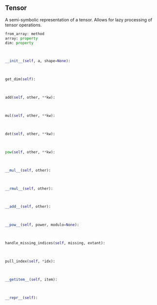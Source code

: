 ## <a id=McUtils.Zachary.LazyTensors.Tensor>Tensor</a>
A semi-symbolic representation of a tensor. Allows for lazy processing of tensor operations.

```python
from_array: method
array: property
dim: property
```
<a id=McUtils.Zachary.LazyTensors.Tensor.__init__>&nbsp;</a>
```python
__init__(self, a, shape=None): 
```

<a id=McUtils.Zachary.LazyTensors.Tensor.get_dim>&nbsp;</a>
```python
get_dim(self): 
```

<a id=McUtils.Zachary.LazyTensors.Tensor.add>&nbsp;</a>
```python
add(self, other, **kw): 
```

<a id=McUtils.Zachary.LazyTensors.Tensor.mul>&nbsp;</a>
```python
mul(self, other, **kw): 
```

<a id=McUtils.Zachary.LazyTensors.Tensor.dot>&nbsp;</a>
```python
dot(self, other, **kw): 
```

<a id=McUtils.Zachary.LazyTensors.Tensor.pow>&nbsp;</a>
```python
pow(self, other, **kw): 
```

<a id=McUtils.Zachary.LazyTensors.Tensor.__mul__>&nbsp;</a>
```python
__mul__(self, other): 
```

<a id=McUtils.Zachary.LazyTensors.Tensor.__rmul__>&nbsp;</a>
```python
__rmul__(self, other): 
```

<a id=McUtils.Zachary.LazyTensors.Tensor.__add__>&nbsp;</a>
```python
__add__(self, other): 
```

<a id=McUtils.Zachary.LazyTensors.Tensor.__pow__>&nbsp;</a>
```python
__pow__(self, power, modulo=None): 
```

<a id=McUtils.Zachary.LazyTensors.Tensor.handle_missing_indices>&nbsp;</a>
```python
handle_missing_indices(self, missing, extant): 
```

<a id=McUtils.Zachary.LazyTensors.Tensor.pull_index>&nbsp;</a>
```python
pull_index(self, *idx): 
```

<a id=McUtils.Zachary.LazyTensors.Tensor.__getitem__>&nbsp;</a>
```python
__getitem__(self, item): 
```

<a id=McUtils.Zachary.LazyTensors.Tensor.__repr__>&nbsp;</a>
```python
__repr__(self): 
```

